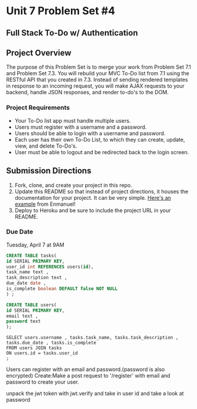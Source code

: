 # Unit 7 Problem Set #4
## Full Stack To-Do w/ Authentication

## Project Overview
The purpose of this Problem Set is to merge your work from Problem Set 7.1 and Problem Set 7.3. You will rebuild your MVC To-Do list from 7.1 using the RESTful API that you created in 7.3. Instead of sending rendered templates in response to an incoming request, you will make AJAX requests to your backend, handle JSON responses, and render to-do's to the DOM.

### Project Requirements
* Your To-Do list app must handle multiple users.
* Users must register with a username and a password.
* Users should be able to login with a username and password.
* Each user has their own To-Do List, to which they can create, update, view, and delete To-Do's.
* User must be able to logout and be redirected back to the login screen.
  
## Submission Directions
1. Fork, clone, and create your project in this repo.
2. Update this README so that instead of project directions, it houses the documentation for your project. It can be very simple. [Here's an example](https://github.com/emtes/assignment-todo-list) from Enmanuel!
3. Deploy to Heroku and be sure to include the project URL in your README.

### Due Date
Tuesday, April 7 at 9AM

```sql
CREATE TABLE tasks(
id SERIAL PRIMARY KEY,
user_id int REFERENCES users(id),
task_name text ,
task_description text ,
due_date date ,
is_complete boolean DEFAULT false NOT NULL
) ;
```


```sql
CREATE TABLE users(
id SERIAL PRIMARY KEY,
email text ,
password text
);
```

```
SELECT users.username , tasks.task_name, tasks.task_description , tasks.due_date , tasks.is_complete  
FROM users JOIN tasks 
ON users.id = tasks.user_id 
;
```

Users can register with an email and password.(password is also encrypted)
Create:Make a post request to '/register'  with email and password to create your user.


unpack the jwt token with jwt.verify and take in user id and take a look at password
